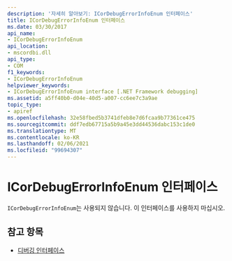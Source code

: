 ```yaml
---
description: '자세히 알아보기: ICorDebugErrorInfoEnum 인터페이스'
title: ICorDebugErrorInfoEnum 인터페이스
ms.date: 03/30/2017
api_name:
- ICorDebugErrorInfoEnum
api_location:
- mscordbi.dll
api_type:
- COM
f1_keywords:
- ICorDebugErrorInfoEnum
helpviewer_keywords:
- ICorDebugErrorInfoEnum interface [.NET Framework debugging]
ms.assetid: a5ff40b0-d04e-40d5-a007-cc6ee7c3a9ae
topic_type:
- apiref
ms.openlocfilehash: 32e58fbed5b3741dfeb8e7d6fcaa9b77361ce475
ms.sourcegitcommit: ddf7edb67715a5b9a45e3dd44536dabc153c1de0
ms.translationtype: MT
ms.contentlocale: ko-KR
ms.lasthandoff: 02/06/2021
ms.locfileid: "99694307"
---
```

# <a name="icordebugerrorinfoenum-interface"></a>ICorDebugErrorInfoEnum 인터페이스

`ICorDebugErrorInfoEnum`는 사용되지 않습니다. 이 인터페이스를 사용하지 마십시오.  
  
## <a name="see-also"></a>참고 항목

- [디버깅 인터페이스](debugging-interfaces.md)
